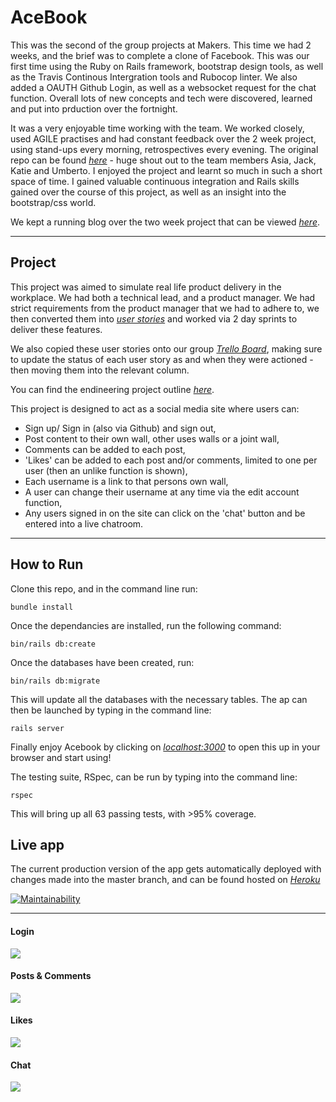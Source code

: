 # AceBook

This was the second of the group projects at Makers. This time we had 2 weeks, and the brief was to complete a clone of Facebook. This was our first time using the Ruby on Rails framework, bootstrap design tools, as well as the Travis Continous Intergration tools and Rubocop linter. We also added a OAUTH Github Login, as well as a websocket request for the chat function. Overall lots of new concepts and tech were discovered, learned and put into prduction over the fortnight.

It was a very enjoyable time working with the team. We worked closely, used AGILE practises and had constant feedback over the 2 week project, using stand-ups every morning, retrospectives every evening. The original repo can be found [_here_](https://github.com/asiaellis5/acebook-U-JAKD) - huge shout out to the team members Asia, Jack, Katie and Umberto. I enjoyed the project and learnt so much in such a short space of time. I gained valuable continuous integration and Rails skills gained over the course of this project, as well as an insight into the bootstrap/css world.

We kept a running blog over the two week project that can be viewed [_here_](blog.md).

---

## Project

This project was aimed to simulate real life product delivery in the workplace. We had both a technical lead, and a product manager. We had strict requirements from the product manager that we had to adhere to, we then converted them into [_user stories_](userstories.md) and worked via 2 day sprints to deliver these features.

We also copied these user stories onto our group [_Trello Board_](https://trello.com/b/M4b8WWOm/u-jakd), making sure to update the status of each user story as and when they were actioned - then moving them into the relevant column.

You can find the endineering project outline [_here_](https://github.com/makersacademy/course/tree/master/engineering_projects/rails).

This project is designed to act as a social media site where users can:

- Sign up/ Sign in (also via Github) and sign out,
- Post content to their own wall, other uses walls or a joint wall,
- Comments can be added to each post,
- 'Likes' can be added to each post and/or comments, limited to one per user (then an unlike function is shown),
- Each username is a link to that persons own wall,
- A user can change their username at any time via the edit account function,
- Any users signed in on the site can click on the 'chat' button and be entered into a live chatroom.

---

## How to Run

Clone this repo, and in the command line run:

```
bundle install
```

Once the dependancies are installed, run the following command:

```
bin/rails db:create
```

Once the databases have been created, run:

```
bin/rails db:migrate
```

This will update all the databases with the necessary tables. The ap can then be launched by typing in the command line:

```
rails server
```

Finally enjoy Acebook by clicking on [_localhost:3000_](http://localhost:9292/) to open this up in your browser and start using!

The testing suite, RSpec, can be run by typing into the command line:

```
rspec
```

This will bring up all 63 passing tests, with >95% coverage.

## Live app

The current production version of the app gets automatically deployed with changes made into the master branch, and can be found hosted on [_Heroku_](https://acebook-u-jakd.herokuapp.com)

[![Maintainability](https://api.codeclimate.com/v1/badges/f80975119045477ddf79/maintainability)](https://codeclimate.com/github/asiaellis5/acebook-U-JAKD/maintainability)

---

#### Login

<img src="./public/images/login.png">

#### Posts & Comments

<img src="./public/images/post-comments.png">

#### Likes

<img src="./public/images/likes.png">

#### Chat

<img src="./public/images/chat.png">
